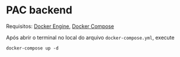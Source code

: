 # PAC backend

Requisitos: [Docker Engine](https://docs.docker.com/engine/install/), [Docker Compose](https://docs.docker.com/compose/install/)

Após abrir o terminal no local do arquivo ```docker-compose.yml```, execute
~~~console
docker-compose up -d
~~~